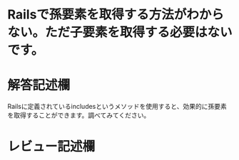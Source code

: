 # Railsで孫要素を取得する方法がわからない。ただ子要素を取得する必要はないです。
# 解答記述欄
Railsに定義されているincludesというメソッドを使用すると、効果的に孫要素を取得することができます。調べてみてください。






# レビュー記述欄
